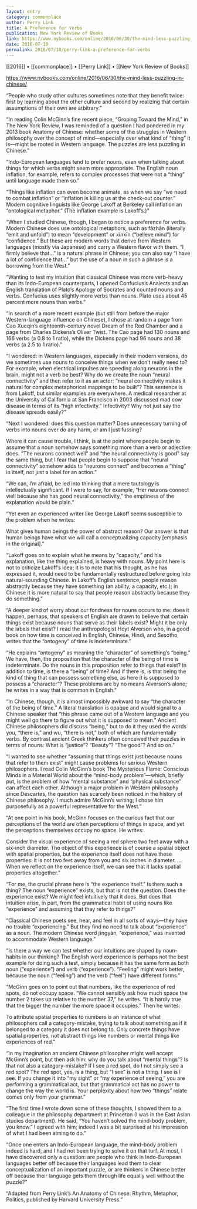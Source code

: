 ```yaml
---
layout: entry
category: commonplace
author: Perry Link
title: A Preference for Verbs
publication: New York Review of Books
link: https://www.nybooks.com/online/2016/06/30/the-mind-less-puzzling-in-chinese/
date: 2016-07-10
permalink: 2016/07/10/perry-link-a-preference-for-verbs
---
```


[[2016]] • [[commonplace]] • [[Perry Link]] • [[New York Review of Books]]

https://www.nybooks.com/online/2016/06/30/the-mind-less-puzzling-in-chinese/

“People who study other cultures sometimes note that they benefit twice: first by learning about the other culture and second by realizing that certain assumptions of their own are arbitrary.”

“In reading Colin McGinn’s fine recent piece, “Groping Toward the Mind,” in The New York Review, I was reminded of a question I had pondered in my 2013 book Anatomy of Chinese: whether some of the struggles in Western philosophy over the concept of mind—especially over what kind of “thing” it is—might be rooted in Western language. The puzzles are less puzzling in Chinese.”

“Indo-European languages tend to prefer nouns, even when talking about things for which verbs might seem more appropriate. The English noun inflation, for example, refers to complex processes that were not a “thing” until language made them so.”

“Things like inflation can even become animate, as when we say “we need to combat inflation” or “inflation is killing us at the check-out counter.” Modern cognitive linguists like George Lakoff at Berkeley call inflation an “ontological metaphor.” (The inflation example is Lakoff’s.)”

“When I studied Chinese, though, I began to notice a preference for verbs. Modern Chinese does use ontological metaphors, such as fāzhăn (literally “emit and unfold”) to mean “development” or xὶnxīn (“believe mind”) for “confidence.” But these are modern words that derive from Western languages (mostly via Japanese) and carry a Western flavor with them. “I firmly believe that…” is a natural phrase in Chinese; you can also say “I have a lot of confidence that…” but the use of a noun in such a phrase is a borrowing from the West.”

“Wanting to test my intuition that classical Chinese was more verb-heavy than its Indo-European counterparts, I opened Confucius’s Analects and an English translation of Plato’s Apology of Socrates and counted nouns and verbs. Confucius uses slightly more verbs than nouns. Plato uses about 45 percent more nouns than verbs.”

“In search of a more recent example (but still from before the major Western-language influence on Chinese), I chose at random a page from Cao Xueqin’s eighteenth-century novel Dream of the Red Chamber and a page from Charles Dickens’s Oliver Twist. The Cao page had 130 nouns and 166 verbs (a 0.8 to 1 ratio), while the Dickens page had 96 nouns and 38 verbs (a 2.5 to 1 ratio).”

“I wondered: in Western languages, especially in their modern versions, do we sometimes use nouns to conceive things when we don’t really need to? For example, when electrical impulses are speeding along neurons in the brain, might not a verb be best? Why do we create the noun “neural connectivity” and then refer to it as an actor: “neural connectivity makes it natural for complex metaphorical mappings to be built”? This sentence is from Lakoff, but similar examples are everywhere. A medical researcher at the University of California at San Francisco in 2003 discussed mad cow disease in terms of its “high infectivity.” Infectivity? Why not just say the disease spreads easily?”

“Next I wondered: does this question matter? Does unnecessary turning of verbs into nouns ever do any harm, or am I just fussing?

Where it can cause trouble, I think, is at the point where people begin to assume that a noun somehow says something more than a verb or adjective does. “The neurons connect well” and “the neural connectivity is good” say the same thing, but I fear that people begin to suppose that “neural connectivity” somehow adds to “neurons connect” and becomes a “thing” in itself, not just a label for an action.”

“We can, I’m afraid, be led into thinking that a mere tautology is intellectually significant. If I were to say, for example, “Her neurons connect well because she has good neural connectivity,” the emptiness of the explanation would be plain.”

“Yet even an experienced writer like George Lakoff seems susceptible to the problem when he writes:

What gives human beings the power of abstract reason? Our answer is that human beings have what we will call a conceptualizing capacity [emphasis in the original].”

“Lakoff goes on to explain what he means by “capacity,” and his explanation, like the thing explained, is heavy with nouns. My point here is not to criticize Lakoff’s idea; it is to note that his thought, as he has expressed it, would need to be fundamentally restructured before going into natural-sounding Chinese. In Lakoff’s English sentence, people reason abstractly because they have something (an ability, a capacity, etc.); in Chinese it is more natural to say that people reason abstractly because they do something.”

“A deeper kind of worry about our fondness for nouns occurs to me: does it happen, perhaps, that speakers of English are drawn to believe that certain things exist because nouns that serve as their labels exist? Might it be only the labels that exist? I read the anthropologist Hoyt Alverson who, in a good book on how time is conceived in English, Chinese, Hindi, and Sesotho, writes that the “ontogeny” of time is indeterminate.”

“He explains “ontogeny” as meaning the “character” of something’s “being.” We have, then, the proposition that the character of the being of time is indeterminate. Do the nouns in this proposition refer to things that exist? In addition to time, is there a “being” of time? And if there is, is that being the kind of thing that can possess something else, as here it is supposed to possess a “character”? These problems are by no means Alverson’s alone; he writes in a way that is common in English.”

“In Chinese, though, it is almost impossibly awkward to say “the character of the being of time.” A literal translation is opaque and would signal to a Chinese speaker that “this phrase came out of a Western language and you might well go there to figure out what it is supposed to mean.” Ancient Chinese philosophers did discuss “being,” but to do it they used the words you, “there is,” and wu, “there is not,” both of which are fundamentally verbs. By contrast ancient Greek thinkers often conceived their puzzles in terms of nouns: What is “justice”? “Beauty”? “The good”? And so on.”

“I wanted to see whether “assuming that things exist just because nouns that refer to them exist” might cause problems for serious Western philosophers. I read Colin McGinn’s book The Mysterious Flame: Conscious Minds in a Material World about the “mind-body problem”—which, briefly put, is the problem of how “mental substance” and “physical substance” can affect each other. Although a major problem in Western philosophy since Descartes, the question has scarcely been noticed in the history of Chinese philosophy. I much admire McGinn’s writing; I chose him purposefully as a powerful representative for the West.”

“At one point in his book, McGinn focuses on the curious fact that our perceptions of the world are often perceptions of things in space, and yet the perceptions themselves occupy no space. He writes:

Consider the visual experience of seeing a red sphere two feet away with a six-inch diameter. The object of this experience is of course a spatial object with spatial properties, but the experience itself does not have these properties: it is not two feet away from you and six inches in diameter. …When we reflect on the experience itself, we can see that it lacks spatial properties altogether.”

“For me, the crucial phrase here is “the experience itself.” Is there such a thing? The noun “experience” exists, but that is not the question. Does the experience exist? We might feel intuitively that it does. But does that intuition arise, in part, from the grammatical habit of using nouns like “experience” and assuming that they refer to things?”

“Classical Chinese poets see, hear, and feel in all sorts of ways—they have no trouble “experiencing.” But they find no need to talk about “experience” as a noun. The modern Chinese word jīngyàn, “experience,” was invented to accommodate Western language.”

“Is there a way we can test whether our intuitions are shaped by noun-habits in our thinking? The English word experience is perhaps not the best example for doing such a test, simply because it has the same form as both noun (“experience”) and verb (“experience”). “Feeling” might work better, because the noun (“feeling”) and the verb (“feel”) have different forms.”

“McGinn goes on to point out that numbers, like the experience of red spots, do not occupy space. “We cannot sensibly ask how much space the number 2 takes up relative to the number 37,” he writes. “It is hardly true that the bigger the number the more space it occupies.” Then he writes:

To attribute spatial properties to numbers is an instance of what philosophers call a category-mistake, trying to talk about something as if it belonged to a category it does not belong to. Only concrete things have spatial properties, not abstract things like numbers or mental things like experiences of red.”

“In my imagination an ancient Chinese philosopher might well accept McGinn’s point, but then ask him: why do you talk about “mental things”? Is that not also a category-mistake? If I see a red spot, do I not simply see a red spot? The red spot, yes, is a thing, but “I see” is not a thing. I see is I see. If you change it into “my sight” or “my experience of seeing,” you are performing a grammatical act, but that grammatical act has no power to change the way the world is. Your perplexity about how two “things” relate comes only from your grammar.”

“The first time I wrote down some of these thoughts, I showed them to a colleague in the philosophy department at Princeton (I was in the East Asian studies department). He said, “You haven’t solved the mind-body problem, you know.” I agreed with him; indeed I was a bit surprised at his impression of what I had been aiming to do.”

“Once one enters an Indo-European language, the mind-body problem indeed is hard, and I had not been trying to solve it on that turf. At most, I have discovered only a question: are people who think in Indo-European languages better off because their languages lead them to clear conceptualization of an important puzzle, or are thinkers in Chinese better off because their language gets them through life equally well without the puzzle?”

“Adapted from Perry Link’s An Anatomy of Chinese: Rhythm, Metaphor, Politics, published by Harvard University Press.”
